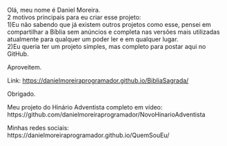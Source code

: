 Olá, meu nome é Daniel Moreira.<br>
2 motivos principais para eu criar esse projeto:<br>
1)Eu não sabendo que já existem outros projetos como esse, pensei em compartilhar a Bíblia sem anúncios e completa nas versões mais utilizadas atualmente para qualquer um poder ler e em qualquer lugar.<br>
2)Eu queria ter um projeto simples, mas completo para postar aqui no GitHub.<br>

Aproveitem.<br>

Link: https://danielmoreiraprogramador.github.io/BibliaSagrada/

Obrigado.<br>

<p>Meu projeto do Hinário Adventista completo em vídeo: https://github.com/danielmoreiraprogramador/NovoHinarioAdventista</p>
Minhas redes sociais: https://danielmoreiraprogramador.github.io/QuemSouEu/
